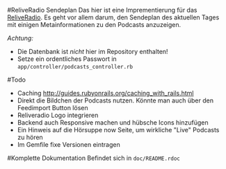 #ReliveRadio Sendeplan
Das hier ist eine Imprementierung für das [ReliveRadio](www.reliveradio.de). Es geht vor allem darum, den Sendeplan des aktuellen Tages mit einigen Metainformationen zu den Podcasts anzuzeigen.

*Achtung:*

* Die Datenbank ist *nicht* hier im Repository enthalten!
* Setze ein ordentliches Passwort in `app/controller/podcasts_controller.rb`

#Todo

* Caching http://guides.rubyonrails.org/caching_with_rails.html
* Direkt die Bildchen der Podcasts nutzen. Könnte man auch über den Feedimport Button lösen
* Reliveradio Logo integrieren
* Backend auch Responsive machen und hübsche Icons hinzufügen
* Ein Hinweis auf die Hörsuppe now Seite, um wirkliche "Live" Podcasts zu hören
* Im Gemfile fixe Versionen eintragen

#Komplette Dokumentation
Befindet sich in `doc/README.rdoc`
